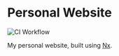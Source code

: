# Personal Website

![CI Workflow](https://github.com/SVendittelli/vendittelli.co.uk/actions/workflows/ci.yml/badge.svg)

My personal website, built using [Nx](https://nx.dev/).
